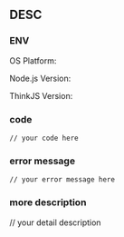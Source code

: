 ## DESC

### ENV

OS Platform:

Node.js Version:

ThinkJS Version:

### code
```
// your code here
```

### error message

```
// your error message here
```

### more description

// your detail description 

